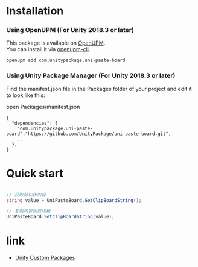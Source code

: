 # Installation

### Using OpenUPM (For Unity 2018.3 or later)

This package is available on [OpenUPM](https://openupm.com).  
You can install it via [openupm-cli](https://github.com/openupm/openupm-cli).

```
openupm add com.unitypackage.uni-paste-board
```

### Using Unity Package Manager (For Unity 2018.3 or later)

Find the manifest.json file in the Packages folder of your project and edit it to look like this:

open Packages/manifest.json

```
{
  "dependencies": {
    "com.unitypackage.uni-paste-board":"https://github.com/UnityPackage/uni-paste-board.git",
    ...
  },
}
```


# Quick start
```csharp

// 获取剪切板内容
string value = UniPasteBoard.GetClipBoardString(); 

// 复制内容到剪切板
UniPasteBoard.SetClipBoardString(value); 

```


# link
- [Unity Custom Packages](https://docs.unity3d.com/Manual/CustomPackages.html)


